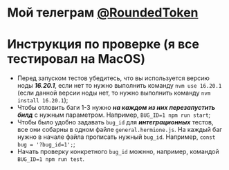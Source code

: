 # Мой телеграм  [@RoundedToken](https://t.me/RoundedToken)
# Инструкция по проверке (я все тестировал на MacOS)
- Перед запуском тестов убедитесь, что вы используется версию ноды ***16.20.1***, если нет то нужно выполнить команду `nvm use 16.20.1` (если данной версии ноды нет, то нужно выполнить команду `nvm install 16.20.1`);
- Чтобы отловить баги 1-3 нужно ***на каждом из них перезапустить билд*** с нужным параметром. Например, `BUG_ID=1 npm run start`;
- Чтобы было удобно задавать `bug_id` для ***интеграционных*** тестов, все они собарны в одном файле `general.hermione.js`. На каждый баг нужно в начале файла прописать нужный `bug_id`. Например, `const bug = '?bug_id=1';`;
- Начать проверку конкретного `bug_id` можнно, например, командой `BUG_ID=1 npm run test`.
